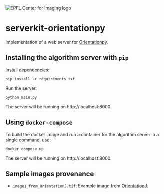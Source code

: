 ![EPFL Center for Imaging logo](https://imaging.epfl.ch/resources/logo-for-gitlab.svg)
# serverkit-orientationpy

Implementation of a web server for [Orientationpy](https://gitlab.com/epfl-center-for-imaging/orientationpy).

## Installing the algorithm server with `pip`

Install dependencies:

```
pip install -r requirements.txt
```

Run the server:

```
python main.py
```

The server will be running on http://localhost:8000.

## Using `docker-compose`

To build the docker image and run a container for the algorithm server in a single command, use:

```
docker compose up
```

The server will be running on http://localhost:8000.

## Sample images provenance

- `image1_from_OrientationJ.tif`: Example image from [OrientationJ](https://bigwww.epfl.ch/demo/orientationj/).
